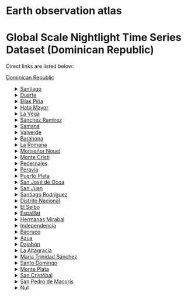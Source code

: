 # Earth observation atlas
 # Global Scale Nightlight Time Series Dataset (Dominican Republic)
Direct links are listed below:

<a href="https://eoatlas-nightlight.s3.amazonaws.com/eoatlas-monthly-nightlight-00053.csv">Dominican Republic</a>
<ul>
<details>
<summary><a href="https://eoatlas-nightlight.s3.amazonaws.com/eoatlas-monthly-nightlight-01035.csv">Santiago</a></summary>
<ul>
<ol>
<li><a href="https://eoatlas-nightlight.s3.amazonaws.com/eoatlas-monthly-nightlight-23016.csv">Janico
</a></li><li><a href="https://eoatlas-nightlight.s3.amazonaws.com/eoatlas-monthly-nightlight-23017.csv">Licey al Medio</a></li><li><a href="https://eoatlas-nightlight.s3.amazonaws.com/eoatlas-monthly-nightlight-23018.csv">Puñal</a></li><li><a href="https://eoatlas-nightlight.s3.amazonaws.com/eoatlas-monthly-nightlight-23019.csv">Sabana Iglesia</a></li><li><a href="https://eoatlas-nightlight.s3.amazonaws.com/eoatlas-monthly-nightlight-23020.csv">San José de Las Matas</a></li><li><a href="https://eoatlas-nightlight.s3.amazonaws.com/eoatlas-monthly-nightlight-23021.csv">Santiago de los Caballeros
</a></li><li><a href="https://eoatlas-nightlight.s3.amazonaws.com/eoatlas-monthly-nightlight-23022.csv">Tamboril</a></li><li><a href="https://eoatlas-nightlight.s3.amazonaws.com/eoatlas-monthly-nightlight-23023.csv">Villa Bisonó
</a></li><li><a href="https://eoatlas-nightlight.s3.amazonaws.com/eoatlas-monthly-nightlight-23024.csv">Villa Gonzalez</a></li></ul>
</ol>
</details>
<details>
<summary><a href="https://eoatlas-nightlight.s3.amazonaws.com/eoatlas-monthly-nightlight-01036.csv">Duarte</a></summary>
<ul>
<ol>
<li><a href="https://eoatlas-nightlight.s3.amazonaws.com/eoatlas-monthly-nightlight-22912.csv">Arenoso</a></li><li><a href="https://eoatlas-nightlight.s3.amazonaws.com/eoatlas-monthly-nightlight-22913.csv">Castillo</a></li><li><a href="https://eoatlas-nightlight.s3.amazonaws.com/eoatlas-monthly-nightlight-22914.csv">Hostos</a></li><li><a href="https://eoatlas-nightlight.s3.amazonaws.com/eoatlas-monthly-nightlight-22915.csv">Las Guaranas</a></li><li><a href="https://eoatlas-nightlight.s3.amazonaws.com/eoatlas-monthly-nightlight-22916.csv">Pimentel</a></li><li><a href="https://eoatlas-nightlight.s3.amazonaws.com/eoatlas-monthly-nightlight-22917.csv">San Francisco de Macorís</a></li><li><a href="https://eoatlas-nightlight.s3.amazonaws.com/eoatlas-monthly-nightlight-22918.csv">Villa Rivas</a></li></ul>
</ol>
</details>
<details>
<summary><a href="https://eoatlas-nightlight.s3.amazonaws.com/eoatlas-monthly-nightlight-01037.csv">Elías Piña</a></summary>
<ul>
<ol>
<li><a href="https://eoatlas-nightlight.s3.amazonaws.com/eoatlas-monthly-nightlight-22937.csv">Banica</a></li><li><a href="https://eoatlas-nightlight.s3.amazonaws.com/eoatlas-monthly-nightlight-22938.csv">Comendador
</a></li><li><a href="https://eoatlas-nightlight.s3.amazonaws.com/eoatlas-monthly-nightlight-22939.csv">El Llano</a></li><li><a href="https://eoatlas-nightlight.s3.amazonaws.com/eoatlas-monthly-nightlight-22940.csv">Hondo Valle</a></li><li><a href="https://eoatlas-nightlight.s3.amazonaws.com/eoatlas-monthly-nightlight-22941.csv">Juan Santiago</a></li><li><a href="https://eoatlas-nightlight.s3.amazonaws.com/eoatlas-monthly-nightlight-22942.csv">Pedro Santana</a></li></ul>
</ol>
</details>
<details>
<summary><a href="https://eoatlas-nightlight.s3.amazonaws.com/eoatlas-monthly-nightlight-01038.csv">Hato Mayor</a></summary>
<ul>
<ol>
<li><a href="https://eoatlas-nightlight.s3.amazonaws.com/eoatlas-monthly-nightlight-22925.csv">El Valle</a></li><li><a href="https://eoatlas-nightlight.s3.amazonaws.com/eoatlas-monthly-nightlight-22926.csv">Hato Mayor del Rey</a></li><li><a href="https://eoatlas-nightlight.s3.amazonaws.com/eoatlas-monthly-nightlight-22927.csv">Sabana de la Mar</a></li></ul>
</ol>
</details>
<details>
<summary><a href="https://eoatlas-nightlight.s3.amazonaws.com/eoatlas-monthly-nightlight-01039.csv">La Vega</a></summary>
<ul>
<ol>
<li><a href="https://eoatlas-nightlight.s3.amazonaws.com/eoatlas-monthly-nightlight-22921.csv">Cayetano Germosén</a></li><li><a href="https://eoatlas-nightlight.s3.amazonaws.com/eoatlas-monthly-nightlight-22946.csv">Concepción de la Vega</a></li><li><a href="https://eoatlas-nightlight.s3.amazonaws.com/eoatlas-monthly-nightlight-22947.csv">Constanza</a></li><li><a href="https://eoatlas-nightlight.s3.amazonaws.com/eoatlas-monthly-nightlight-22948.csv">Jarabacoa</a></li><li><a href="https://eoatlas-nightlight.s3.amazonaws.com/eoatlas-monthly-nightlight-22949.csv">Jima Abajo</a></li></ul>
</ol>
</details>
<details>
<summary><a href="https://eoatlas-nightlight.s3.amazonaws.com/eoatlas-monthly-nightlight-01040.csv">Sánchez Ramírez</a></summary>
<ul>
<ol>
</ul>
</ol>
</details>
<details>
<summary><a href="https://eoatlas-nightlight.s3.amazonaws.com/eoatlas-monthly-nightlight-01041.csv">Samaná</a></summary>
<ul>
<ol>
<li><a href="https://eoatlas-nightlight.s3.amazonaws.com/eoatlas-monthly-nightlight-22987.csv">Las Terrenas</a></li><li><a href="https://eoatlas-nightlight.s3.amazonaws.com/eoatlas-monthly-nightlight-22988.csv">Sánchez</a></li><li><a href="https://eoatlas-nightlight.s3.amazonaws.com/eoatlas-monthly-nightlight-22989.csv">Santa Bárbara de Samaná</a></li></ul>
</ol>
</details>
<details>
<summary><a href="https://eoatlas-nightlight.s3.amazonaws.com/eoatlas-monthly-nightlight-01042.csv">Valverde</a></summary>
<ul>
<ol>
<li><a href="https://eoatlas-nightlight.s3.amazonaws.com/eoatlas-monthly-nightlight-23032.csv">Esperanza
</a></li><li><a href="https://eoatlas-nightlight.s3.amazonaws.com/eoatlas-monthly-nightlight-23033.csv">Laguna Salada</a></li><li><a href="https://eoatlas-nightlight.s3.amazonaws.com/eoatlas-monthly-nightlight-23034.csv">Mao</a></li></ul>
</ol>
</details>
<details>
<summary><a href="https://eoatlas-nightlight.s3.amazonaws.com/eoatlas-monthly-nightlight-01043.csv">Barahona</a></summary>
<ul>
<ol>
<li><a href="https://eoatlas-nightlight.s3.amazonaws.com/eoatlas-monthly-nightlight-22895.csv">Cabral</a></li><li><a href="https://eoatlas-nightlight.s3.amazonaws.com/eoatlas-monthly-nightlight-22896.csv">El Peñón</a></li><li><a href="https://eoatlas-nightlight.s3.amazonaws.com/eoatlas-monthly-nightlight-22897.csv">Enriquillo</a></li><li><a href="https://eoatlas-nightlight.s3.amazonaws.com/eoatlas-monthly-nightlight-22898.csv">Fundación</a></li><li><a href="https://eoatlas-nightlight.s3.amazonaws.com/eoatlas-monthly-nightlight-22899.csv">Jaquimeyes</a></li><li><a href="https://eoatlas-nightlight.s3.amazonaws.com/eoatlas-monthly-nightlight-22900.csv">La Cienaga</a></li><li><a href="https://eoatlas-nightlight.s3.amazonaws.com/eoatlas-monthly-nightlight-22901.csv">Las Salinas</a></li><li><a href="https://eoatlas-nightlight.s3.amazonaws.com/eoatlas-monthly-nightlight-22902.csv">Paraiso</a></li><li><a href="https://eoatlas-nightlight.s3.amazonaws.com/eoatlas-monthly-nightlight-22903.csv">Polo</a></li><li><a href="https://eoatlas-nightlight.s3.amazonaws.com/eoatlas-monthly-nightlight-22904.csv">Santa Cruz de Barahona</a></li><li><a href="https://eoatlas-nightlight.s3.amazonaws.com/eoatlas-monthly-nightlight-22905.csv">Vicente Noble</a></li></ul>
</ol>
</details>
<details>
<summary><a href="https://eoatlas-nightlight.s3.amazonaws.com/eoatlas-monthly-nightlight-01044.csv">La Romana</a></summary>
<ul>
<ol>
<li><a href="https://eoatlas-nightlight.s3.amazonaws.com/eoatlas-monthly-nightlight-22943.csv">Guaymate</a></li><li><a href="https://eoatlas-nightlight.s3.amazonaws.com/eoatlas-monthly-nightlight-22944.csv">La Romana</a></li><li><a href="https://eoatlas-nightlight.s3.amazonaws.com/eoatlas-monthly-nightlight-22945.csv">Villa Hermosa</a></li></ul>
</ol>
</details>
<details>
<summary><a href="https://eoatlas-nightlight.s3.amazonaws.com/eoatlas-monthly-nightlight-01045.csv">Monseñor Nouel</a></summary>
<ul>
<ol>
<li><a href="https://eoatlas-nightlight.s3.amazonaws.com/eoatlas-monthly-nightlight-22954.csv">Bonao</a></li><li><a href="https://eoatlas-nightlight.s3.amazonaws.com/eoatlas-monthly-nightlight-22955.csv">Maimón</a></li><li><a href="https://eoatlas-nightlight.s3.amazonaws.com/eoatlas-monthly-nightlight-22956.csv">Piedra Blanca</a></li></ul>
</ol>
</details>
<details>
<summary><a href="https://eoatlas-nightlight.s3.amazonaws.com/eoatlas-monthly-nightlight-01046.csv">Monte Cristi</a></summary>
<ul>
<ol>
<li><a href="https://eoatlas-nightlight.s3.amazonaws.com/eoatlas-monthly-nightlight-22957.csv">Castañuela
</a></li><li><a href="https://eoatlas-nightlight.s3.amazonaws.com/eoatlas-monthly-nightlight-22958.csv">Guayubín</a></li><li><a href="https://eoatlas-nightlight.s3.amazonaws.com/eoatlas-monthly-nightlight-22959.csv">Las Matas de Santa Cruz</a></li><li><a href="https://eoatlas-nightlight.s3.amazonaws.com/eoatlas-monthly-nightlight-22960.csv">Pepillo Salcedo
</a></li><li><a href="https://eoatlas-nightlight.s3.amazonaws.com/eoatlas-monthly-nightlight-22961.csv">San Fernando de Monte Cristi</a></li><li><a href="https://eoatlas-nightlight.s3.amazonaws.com/eoatlas-monthly-nightlight-22962.csv">Villa Vázquez
</a></li></ul>
</ol>
</details>
<details>
<summary><a href="https://eoatlas-nightlight.s3.amazonaws.com/eoatlas-monthly-nightlight-01047.csv">Pedernales</a></summary>
<ul>
<ol>
<li><a href="https://eoatlas-nightlight.s3.amazonaws.com/eoatlas-monthly-nightlight-22968.csv">Pedernales</a></li></ul>
</ol>
</details>
<details>
<summary><a href="https://eoatlas-nightlight.s3.amazonaws.com/eoatlas-monthly-nightlight-01048.csv">Peravia</a></summary>
<ul>
<ol>
<li><a href="https://eoatlas-nightlight.s3.amazonaws.com/eoatlas-monthly-nightlight-22969.csv">Baní</a></li><li><a href="https://eoatlas-nightlight.s3.amazonaws.com/eoatlas-monthly-nightlight-22970.csv">Nizao</a></li></ul>
</ol>
</details>
<details>
<summary><a href="https://eoatlas-nightlight.s3.amazonaws.com/eoatlas-monthly-nightlight-01049.csv">Puerto Plata</a></summary>
<ul>
<ol>
<li><a href="https://eoatlas-nightlight.s3.amazonaws.com/eoatlas-monthly-nightlight-22971.csv">Altamira</a></li><li><a href="https://eoatlas-nightlight.s3.amazonaws.com/eoatlas-monthly-nightlight-22972.csv">Guananico</a></li><li><a href="https://eoatlas-nightlight.s3.amazonaws.com/eoatlas-monthly-nightlight-22973.csv">Imbert</a></li><li><a href="https://eoatlas-nightlight.s3.amazonaws.com/eoatlas-monthly-nightlight-22974.csv">La Isabela</a></li><li><a href="https://eoatlas-nightlight.s3.amazonaws.com/eoatlas-monthly-nightlight-22975.csv">Los Hidalgos</a></li><li><a href="https://eoatlas-nightlight.s3.amazonaws.com/eoatlas-monthly-nightlight-22976.csv">Luperon</a></li><li><a href="https://eoatlas-nightlight.s3.amazonaws.com/eoatlas-monthly-nightlight-22977.csv">Montellano</a></li><li><a href="https://eoatlas-nightlight.s3.amazonaws.com/eoatlas-monthly-nightlight-22978.csv">San Felipe de Puerto Plata</a></li><li><a href="https://eoatlas-nightlight.s3.amazonaws.com/eoatlas-monthly-nightlight-22979.csv">Sosua</a></li></ul>
</ol>
</details>
<details>
<summary><a href="https://eoatlas-nightlight.s3.amazonaws.com/eoatlas-monthly-nightlight-01050.csv">San José de Ocoa</a></summary>
<ul>
<ol>
<li><a href="https://eoatlas-nightlight.s3.amazonaws.com/eoatlas-monthly-nightlight-22998.csv">Rancho Arriba</a></li><li><a href="https://eoatlas-nightlight.s3.amazonaws.com/eoatlas-monthly-nightlight-22999.csv">Sabana Larga</a></li><li><a href="https://eoatlas-nightlight.s3.amazonaws.com/eoatlas-monthly-nightlight-23000.csv">San José de Ocoa</a></li></ul>
</ol>
</details>
<details>
<summary><a href="https://eoatlas-nightlight.s3.amazonaws.com/eoatlas-monthly-nightlight-01051.csv">San Juan</a></summary>
<ul>
<ol>
<li><a href="https://eoatlas-nightlight.s3.amazonaws.com/eoatlas-monthly-nightlight-23001.csv">Bohechio
</a></li><li><a href="https://eoatlas-nightlight.s3.amazonaws.com/eoatlas-monthly-nightlight-23002.csv">El Cercado</a></li><li><a href="https://eoatlas-nightlight.s3.amazonaws.com/eoatlas-monthly-nightlight-23003.csv">Juan de Herrera</a></li><li><a href="https://eoatlas-nightlight.s3.amazonaws.com/eoatlas-monthly-nightlight-23004.csv">Las Matas de Farfan</a></li><li><a href="https://eoatlas-nightlight.s3.amazonaws.com/eoatlas-monthly-nightlight-23005.csv">San Juan de la Maguana
</a></li><li><a href="https://eoatlas-nightlight.s3.amazonaws.com/eoatlas-monthly-nightlight-23006.csv">Vallejuelo</a></li></ul>
</ol>
</details>
<details>
<summary><a href="https://eoatlas-nightlight.s3.amazonaws.com/eoatlas-monthly-nightlight-01052.csv">Santiago Rodríguez</a></summary>
<ul>
<ol>
<li><a href="https://eoatlas-nightlight.s3.amazonaws.com/eoatlas-monthly-nightlight-23013.csv">Los Almácigos</a></li><li><a href="https://eoatlas-nightlight.s3.amazonaws.com/eoatlas-monthly-nightlight-23014.csv">Monción</a></li><li><a href="https://eoatlas-nightlight.s3.amazonaws.com/eoatlas-monthly-nightlight-23015.csv">San Ignacio de Sabaneta</a></li></ul>
</ol>
</details>
<details>
<summary><a href="https://eoatlas-nightlight.s3.amazonaws.com/eoatlas-monthly-nightlight-01053.csv">Distrito Nacional</a></summary>
<ul>
<ol>
<li><a href="https://eoatlas-nightlight.s3.amazonaws.com/eoatlas-monthly-nightlight-22911.csv">Distrito Nacional</a></li></ul>
</ol>
</details>
<details>
<summary><a href="https://eoatlas-nightlight.s3.amazonaws.com/eoatlas-monthly-nightlight-01054.csv">El Seibo</a></summary>
<ul>
<ol>
<li><a href="https://eoatlas-nightlight.s3.amazonaws.com/eoatlas-monthly-nightlight-22919.csv">Miches</a></li><li><a href="https://eoatlas-nightlight.s3.amazonaws.com/eoatlas-monthly-nightlight-22920.csv">Santa Cruz del Seybo</a></li></ul>
</ol>
</details>
<details>
<summary><a href="https://eoatlas-nightlight.s3.amazonaws.com/eoatlas-monthly-nightlight-01055.csv">Espaillat</a></summary>
<ul>
<ol>
<li><a href="https://eoatlas-nightlight.s3.amazonaws.com/eoatlas-monthly-nightlight-22922.csv">Gaspar Hernández</a></li><li><a href="https://eoatlas-nightlight.s3.amazonaws.com/eoatlas-monthly-nightlight-22923.csv">Jamao al Norte</a></li><li><a href="https://eoatlas-nightlight.s3.amazonaws.com/eoatlas-monthly-nightlight-22924.csv">Moca
</a></li></ul>
</ol>
</details>
<details>
<summary><a href="https://eoatlas-nightlight.s3.amazonaws.com/eoatlas-monthly-nightlight-01056.csv">Hermanas Mirabal</a></summary>
<ul>
<ol>
<li><a href="https://eoatlas-nightlight.s3.amazonaws.com/eoatlas-monthly-nightlight-22984.csv">Salcedo</a></li><li><a href="https://eoatlas-nightlight.s3.amazonaws.com/eoatlas-monthly-nightlight-22985.csv">Tenares</a></li><li><a href="https://eoatlas-nightlight.s3.amazonaws.com/eoatlas-monthly-nightlight-22986.csv">Villa Tapia</a></li></ul>
</ol>
</details>
<details>
<summary><a href="https://eoatlas-nightlight.s3.amazonaws.com/eoatlas-monthly-nightlight-01057.csv">Independencia</a></summary>
<ul>
<ol>
<li><a href="https://eoatlas-nightlight.s3.amazonaws.com/eoatlas-monthly-nightlight-22928.csv">Cristobal</a></li><li><a href="https://eoatlas-nightlight.s3.amazonaws.com/eoatlas-monthly-nightlight-22929.csv">Duvergé</a></li><li><a href="https://eoatlas-nightlight.s3.amazonaws.com/eoatlas-monthly-nightlight-22930.csv">Jimaní
</a></li><li><a href="https://eoatlas-nightlight.s3.amazonaws.com/eoatlas-monthly-nightlight-22931.csv">La Descubierta</a></li><li><a href="https://eoatlas-nightlight.s3.amazonaws.com/eoatlas-monthly-nightlight-22932.csv">Mella</a></li><li><a href="https://eoatlas-nightlight.s3.amazonaws.com/eoatlas-monthly-nightlight-22933.csv">Postrer Rio</a></li></ul>
</ol>
</details>
<details>
<summary><a href="https://eoatlas-nightlight.s3.amazonaws.com/eoatlas-monthly-nightlight-01058.csv">Baoruco</a></summary>
<ul>
<ol>
<li><a href="https://eoatlas-nightlight.s3.amazonaws.com/eoatlas-monthly-nightlight-22890.csv">Galvan</a></li><li><a href="https://eoatlas-nightlight.s3.amazonaws.com/eoatlas-monthly-nightlight-22891.csv">Los Rios</a></li><li><a href="https://eoatlas-nightlight.s3.amazonaws.com/eoatlas-monthly-nightlight-22892.csv">Neyba</a></li><li><a href="https://eoatlas-nightlight.s3.amazonaws.com/eoatlas-monthly-nightlight-22893.csv">Tamayo</a></li><li><a href="https://eoatlas-nightlight.s3.amazonaws.com/eoatlas-monthly-nightlight-22894.csv">Villa Jaragua</a></li></ul>
</ol>
</details>
<details>
<summary><a href="https://eoatlas-nightlight.s3.amazonaws.com/eoatlas-monthly-nightlight-01059.csv">Azua</a></summary>
<ul>
<ol>
<li><a href="https://eoatlas-nightlight.s3.amazonaws.com/eoatlas-monthly-nightlight-22880.csv">Azua de Compostela</a></li><li><a href="https://eoatlas-nightlight.s3.amazonaws.com/eoatlas-monthly-nightlight-22881.csv">Estebania</a></li><li><a href="https://eoatlas-nightlight.s3.amazonaws.com/eoatlas-monthly-nightlight-22882.csv">Guayabal</a></li><li><a href="https://eoatlas-nightlight.s3.amazonaws.com/eoatlas-monthly-nightlight-22883.csv">Las Charcas</a></li><li><a href="https://eoatlas-nightlight.s3.amazonaws.com/eoatlas-monthly-nightlight-22884.csv">Las Yayas de Viajama</a></li><li><a href="https://eoatlas-nightlight.s3.amazonaws.com/eoatlas-monthly-nightlight-22885.csv">Padre Las Casas</a></li><li><a href="https://eoatlas-nightlight.s3.amazonaws.com/eoatlas-monthly-nightlight-22886.csv">Peralta</a></li><li><a href="https://eoatlas-nightlight.s3.amazonaws.com/eoatlas-monthly-nightlight-22887.csv">Pueblo Viejo</a></li><li><a href="https://eoatlas-nightlight.s3.amazonaws.com/eoatlas-monthly-nightlight-22888.csv">Sabana Yegua</a></li><li><a href="https://eoatlas-nightlight.s3.amazonaws.com/eoatlas-monthly-nightlight-22889.csv">Villa Tabara Arriba</a></li></ul>
</ol>
</details>
<details>
<summary><a href="https://eoatlas-nightlight.s3.amazonaws.com/eoatlas-monthly-nightlight-01060.csv">Dajabón</a></summary>
<ul>
<ol>
<li><a href="https://eoatlas-nightlight.s3.amazonaws.com/eoatlas-monthly-nightlight-22906.csv">Dajabón</a></li><li><a href="https://eoatlas-nightlight.s3.amazonaws.com/eoatlas-monthly-nightlight-22907.csv">El Pino</a></li><li><a href="https://eoatlas-nightlight.s3.amazonaws.com/eoatlas-monthly-nightlight-22908.csv">Loma de Cabrera</a></li><li><a href="https://eoatlas-nightlight.s3.amazonaws.com/eoatlas-monthly-nightlight-22909.csv">Partido
</a></li><li><a href="https://eoatlas-nightlight.s3.amazonaws.com/eoatlas-monthly-nightlight-22910.csv">Restauración</a></li></ul>
</ol>
</details>
<details>
<summary><a href="https://eoatlas-nightlight.s3.amazonaws.com/eoatlas-monthly-nightlight-01061.csv">La Altagracia</a></summary>
<ul>
<ol>
<li><a href="https://eoatlas-nightlight.s3.amazonaws.com/eoatlas-monthly-nightlight-22934.csv">La Laguna de Nisibón
</a></li><li><a href="https://eoatlas-nightlight.s3.amazonaws.com/eoatlas-monthly-nightlight-22935.csv">Salvaleón de Higüey
</a></li><li><a href="https://eoatlas-nightlight.s3.amazonaws.com/eoatlas-monthly-nightlight-22936.csv">San Rafael del Yuma</a></li></ul>
</ol>
</details>
<details>
<summary><a href="https://eoatlas-nightlight.s3.amazonaws.com/eoatlas-monthly-nightlight-01062.csv">María Trinidad Sánchez</a></summary>
<ul>
<ol>
<li><a href="https://eoatlas-nightlight.s3.amazonaws.com/eoatlas-monthly-nightlight-22950.csv">Cabrera</a></li><li><a href="https://eoatlas-nightlight.s3.amazonaws.com/eoatlas-monthly-nightlight-22951.csv">El Factor</a></li><li><a href="https://eoatlas-nightlight.s3.amazonaws.com/eoatlas-monthly-nightlight-22952.csv">Nagua</a></li><li><a href="https://eoatlas-nightlight.s3.amazonaws.com/eoatlas-monthly-nightlight-22953.csv">Rio San Juan</a></li></ul>
</ol>
</details>
<details>
<summary><a href="https://eoatlas-nightlight.s3.amazonaws.com/eoatlas-monthly-nightlight-01063.csv">Santo Domingo</a></summary>
<ul>
<ol>
<li><a href="https://eoatlas-nightlight.s3.amazonaws.com/eoatlas-monthly-nightlight-23025.csv">Boca Chica</a></li><li><a href="https://eoatlas-nightlight.s3.amazonaws.com/eoatlas-monthly-nightlight-23026.csv">Guerra</a></li><li><a href="https://eoatlas-nightlight.s3.amazonaws.com/eoatlas-monthly-nightlight-23027.csv">Los Alcarrizos</a></li><li><a href="https://eoatlas-nightlight.s3.amazonaws.com/eoatlas-monthly-nightlight-23028.csv">Pedro Brand</a></li><li><a href="https://eoatlas-nightlight.s3.amazonaws.com/eoatlas-monthly-nightlight-23029.csv">Santo Domingo Este</a></li><li><a href="https://eoatlas-nightlight.s3.amazonaws.com/eoatlas-monthly-nightlight-23030.csv">Santo Domingo Norte</a></li><li><a href="https://eoatlas-nightlight.s3.amazonaws.com/eoatlas-monthly-nightlight-23031.csv">Santo Domingo Oeste</a></li></ul>
</ol>
</details>
<details>
<summary><a href="https://eoatlas-nightlight.s3.amazonaws.com/eoatlas-monthly-nightlight-01064.csv">Monte Plata</a></summary>
<ul>
<ol>
<li><a href="https://eoatlas-nightlight.s3.amazonaws.com/eoatlas-monthly-nightlight-22963.csv">Bayaguana
</a></li><li><a href="https://eoatlas-nightlight.s3.amazonaws.com/eoatlas-monthly-nightlight-22964.csv">Esperalvillo</a></li><li><a href="https://eoatlas-nightlight.s3.amazonaws.com/eoatlas-monthly-nightlight-22965.csv">Monte Plata</a></li><li><a href="https://eoatlas-nightlight.s3.amazonaws.com/eoatlas-monthly-nightlight-22966.csv">Sabana Grande de Boyá</a></li><li><a href="https://eoatlas-nightlight.s3.amazonaws.com/eoatlas-monthly-nightlight-22967.csv">Yamasá</a></li></ul>
</ol>
</details>
<details>
<summary><a href="https://eoatlas-nightlight.s3.amazonaws.com/eoatlas-monthly-nightlight-01065.csv">San Cristóbal</a></summary>
<ul>
<ol>
<li><a href="https://eoatlas-nightlight.s3.amazonaws.com/eoatlas-monthly-nightlight-22990.csv">Bajos de Haina</a></li><li><a href="https://eoatlas-nightlight.s3.amazonaws.com/eoatlas-monthly-nightlight-22991.csv">Cambita Garabito</a></li><li><a href="https://eoatlas-nightlight.s3.amazonaws.com/eoatlas-monthly-nightlight-22992.csv">Los Cacaos</a></li><li><a href="https://eoatlas-nightlight.s3.amazonaws.com/eoatlas-monthly-nightlight-22993.csv">Nigua</a></li><li><a href="https://eoatlas-nightlight.s3.amazonaws.com/eoatlas-monthly-nightlight-22994.csv">Sabana Grande de Palenque</a></li><li><a href="https://eoatlas-nightlight.s3.amazonaws.com/eoatlas-monthly-nightlight-22995.csv">San Cristóbal</a></li><li><a href="https://eoatlas-nightlight.s3.amazonaws.com/eoatlas-monthly-nightlight-22996.csv">San Gregorio de Yaguate</a></li><li><a href="https://eoatlas-nightlight.s3.amazonaws.com/eoatlas-monthly-nightlight-22997.csv">Villa Altagracia</a></li></ul>
</ol>
</details>
<details>
<summary><a href="https://eoatlas-nightlight.s3.amazonaws.com/eoatlas-monthly-nightlight-01066.csv">San Pedro de Macorís</a></summary>
<ul>
<ol>
<li><a href="https://eoatlas-nightlight.s3.amazonaws.com/eoatlas-monthly-nightlight-23007.csv">Consuelo</a></li><li><a href="https://eoatlas-nightlight.s3.amazonaws.com/eoatlas-monthly-nightlight-23008.csv">Guayacanes</a></li><li><a href="https://eoatlas-nightlight.s3.amazonaws.com/eoatlas-monthly-nightlight-23009.csv">Los Llanos</a></li><li><a href="https://eoatlas-nightlight.s3.amazonaws.com/eoatlas-monthly-nightlight-23010.csv">Quisquella</a></li><li><a href="https://eoatlas-nightlight.s3.amazonaws.com/eoatlas-monthly-nightlight-23011.csv">Ramón Santana</a></li><li><a href="https://eoatlas-nightlight.s3.amazonaws.com/eoatlas-monthly-nightlight-23012.csv">San Pedro de Macorís</a></li></ul>
</ol>
</details>
<details>
<summary>Null</summary>
<ul>
<ol>
<li><a href="https://eoatlas-nightlight.s3.amazonaws.com/eoatlas-monthly-nightlight-22980.csv">Cevicos</a></li><li><a href="https://eoatlas-nightlight.s3.amazonaws.com/eoatlas-monthly-nightlight-22981.csv">Cotuí</a></li><li><a href="https://eoatlas-nightlight.s3.amazonaws.com/eoatlas-monthly-nightlight-22982.csv">Fantino</a></li><li><a href="https://eoatlas-nightlight.s3.amazonaws.com/eoatlas-monthly-nightlight-22983.csv">La Mata</a></li></ul>
</ol>
</details>
